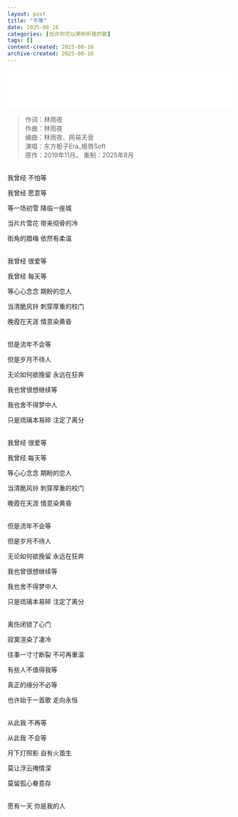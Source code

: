 ```yaml
---
layout: post
title: "不等"
date: 2025-08-16
categories: [也许你可以来听听我的歌]
tags: []
content-created: 2025-08-16
archive-created: 2025-08-16
---
```


<iframe frameborder="no" border="0" marginwidth="0" marginheight="0" width="100%" height=86 src="//music.163.com/outchain/player?type=2&id=2737150643&auto=0&height=66"></iframe>

> 作词：林雨夜  
> 作曲：林雨夜  
> 编曲：林雨夜、网易天音  
> 演唱：东方栀子Era_檀唇Soft  
> 原作：2019年11月。
> 重制：2025年8月  

<br>
我曾经 不怕等

我曾经 愿意等

等一场初雪 降临一座城

当片片雪花 带来彻骨的冷

街角的腊梅 依然有柔温

<br>
我曾经 很爱等

我曾经 每天等

等心心念念 期盼的恋人

当清脆风铃 刺穿厚重的校门

晚霞在天涯 情意染黄昏

<br>
但是流年不会等

但是岁月不待人

无论如何欲挽留 永远在狂奔

我也曾很想继续等

我也舍不得梦中人

只是琉璃本易碎 注定了离分


<br>
我曾经 很爱等

我曾经 每天等

等心心念念 期盼的恋人

当清脆风铃 刺穿厚重的校门

晚霞在天涯 情意染黄昏

<br>
但是流年不会等

但是岁月不待人

无论如何欲挽留 永远在狂奔

我也曾很想继续等

我也舍不得梦中人

只是琉璃本易碎 注定了离分

<br>
离伤闭锁了心门

寂寞渲染了凄冷

往事一寸寸断裂 不可再重温

有些人不值得我等

真正的缘分不必等

也许始于一首歌 走向永恒

<br>
从此我 不再等

从此我 不会等

月下灯照影 自有火苗生

莫让浮云掩情深

莫留孤心眷意存

<br>
愿有一天 你是我的人
